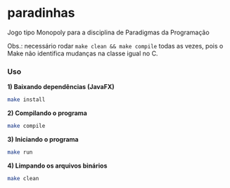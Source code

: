 # paradinhas
Jogo tipo Monopoly para a disciplina de Paradigmas da Programação

Obs.: necessário rodar ```make clean && make compile``` todas as vezes, pois o Make não identifica mudanças na classe igual no C.

### Uso

<b>1) Baixando dependências (JavaFX)</b>
```bash
make install
```

<b>2) Compilando o programa</b>
```bash
make compile
```

<b>3) Iniciando o programa</b>
```bash
make run
```

<b>4) Limpando os arquivos binários</b>
```bash
make clean
```
